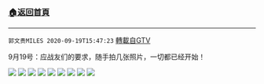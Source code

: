 ﻿###  [:house:返回首頁](https://github.com/ourhimalayas/txt)
---

`郭文贵MILES 2020-09-19T15:47:23` [轉載自GTV](https://gtv.org/web/#/UserInfo/5e596957357cc612d35a8044)

9月19号：应战友们的要求，随手拍几张照片，一切都已经开始！

![](https://filegroup.gtv.org/cdn-cgi/image/width=600/https://filegroup.gtv.org/group3/default/20200919/15/47/0/c0425a9e09d58359f48153ebd17fd35e.jpeg)
![](https://filegroup.gtv.org/cdn-cgi/image/width=600/https://filegroup.gtv.org/group3/default/20200919/15/47/0/3a96dd018fff1d941864ce5673b843b7.jpeg)
![](https://filegroup.gtv.org/cdn-cgi/image/width=600/https://filegroup.gtv.org/group3/default/20200919/15/47/0/e25952b08fbe7cb27d3f4a292a2edbd5.jpeg)
![](https://filegroup.gtv.org/cdn-cgi/image/width=600/https://filegroup.gtv.org/group3/default/20200919/15/47/0/6623b099f1c336112caf8a8af9a91053.jpeg)
![](https://filegroup.gtv.org/cdn-cgi/image/width=600/https://filegroup.gtv.org/group3/default/20200919/15/47/0/458f7bead909ad694f439bce1af3e4b8.jpeg)
![](https://filegroup.gtv.org/cdn-cgi/image/width=600/https://filegroup.gtv.org/group3/default/20200919/15/47/0/d9b87018164f32a1b2f3541c275eef00.jpeg)
![](https://filegroup.gtv.org/cdn-cgi/image/width=600/https://filegroup.gtv.org/group3/default/20200919/15/47/0/3641afcdb5d731e719f0f2c887bab074.jpeg)
![](https://filegroup.gtv.org/cdn-cgi/image/width=600/https://filegroup.gtv.org/group3/default/20200919/15/47/0/1bcf29e94d98418dcd5c11c4a80bd15e.jpeg)
![](https://filegroup.gtv.org/cdn-cgi/image/width=600/https://filegroup.gtv.org/group3/default/20200919/15/47/0/274fb5008377911696d68bad5debaf4f.jpeg)
